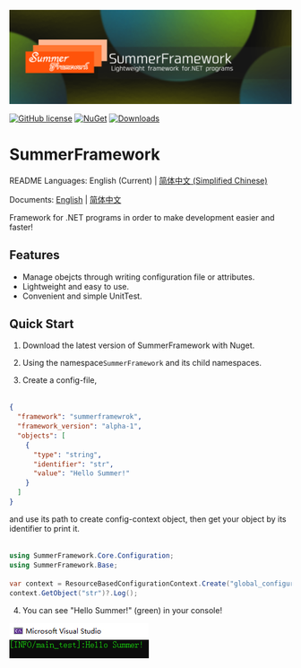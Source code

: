 ![ICON](./showing_image.png)

[![GitHub license](https://img.shields.io/badge/license-MIT-blue.svg)](https://raw.githubusercontent.com/dotnetcore/CAP/master/LICENSE.txt)
[![NuGet](http://img.shields.io/nuget/v/SummerFramework.svg)](https://www.nuget.org/packages/SummerFramework)
[![Downloads](https://img.shields.io/nuget/dt/SummerFramework)](#)

# SummerFramework

README Languages: English (Current) | [简体中文 (Simplified Chinese)](./locals/README.zh_cn.md) 

Documents: [English](./docs/en_us.md) | [简体中文](./docs/zh_cn.md)

Framework for .NET programs in order to make development easier and faster!

## Features

- Manage obejcts through writing configuration file or attributes.
- Lightweight and easy to use.
- Convenient and simple UnitTest.

## Quick Start
1. Download the latest version of SummerFramework with Nuget.

2. Using the namespace`SummerFramework` and its child namespaces.

3. Create a config-file,

```json

{
  "framework": "summerframewrok",
  "framework_version": "alpha-1",
  "objects": [
    {
      "type": "string",
      "identifier": "str",
      "value": "Hello Summer!"
    }
  ]
}

```

and use its path to create config-context object, then get your object by its identifier to print it.

```c#

using SummerFramework.Core.Configuration;
using SummerFramework.Base;

var context = ResourceBasedConfigurationContext.Create("global_configuration.json");
context.GetObject("str")?.Log();

```

4. You can see "Hello Summer!" (green) in your console!

![CONSOLE](./docs/assets/console.png)
